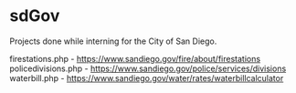 # sdGov
Projects done while interning for the City of San Diego.

firestations.php    - https://www.sandiego.gov/fire/about/firestations
policedivisions.php - https://www.sandiego.gov/police/services/divisions
waterbill.php       - https://www.sandiego.gov/water/rates/waterbillcalculator
